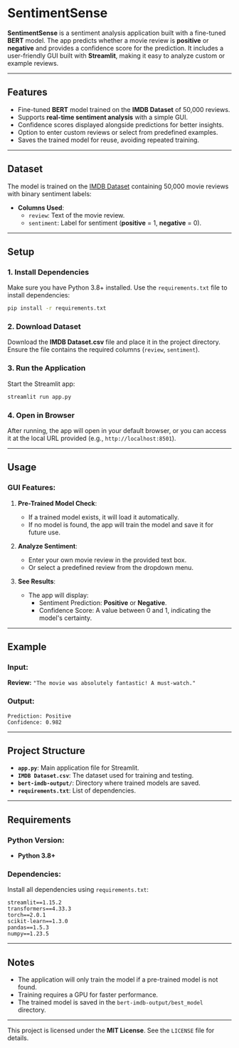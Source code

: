 # SentimentSense

**SentimentSense** is a sentiment analysis application built with a fine-tuned **BERT** model. The app predicts whether a movie review is **positive** or **negative** and provides a confidence score for the prediction. It includes a user-friendly GUI built with **Streamlit**, making it easy to analyze custom or example reviews.

---

## Features

- Fine-tuned **BERT** model trained on the **IMDB Dataset** of 50,000 reviews.
- Supports **real-time sentiment analysis** with a simple GUI.
- Confidence scores displayed alongside predictions for better insights.
- Option to enter custom reviews or select from predefined examples.
- Saves the trained model for reuse, avoiding repeated training.

---

## Dataset

The model is trained on the [IMDB Dataset](https://www.kaggle.com/datasets/lakshmi25npathi/imdb-dataset-of-50k-movie-reviews) containing 50,000 movie reviews with binary sentiment labels:

- **Columns Used**:
  - `review`: Text of the movie review.
  - `sentiment`: Label for sentiment (**positive** = 1, **negative** = 0).

---

## Setup

### 1. Install Dependencies

Make sure you have Python 3.8+ installed. Use the `requirements.txt` file to install dependencies:

```bash
pip install -r requirements.txt
```

### 2. Download Dataset

Download the **IMDB Dataset.csv** file and place it in the project directory. Ensure the file contains the required columns (`review`, `sentiment`).

### 3. Run the Application

Start the Streamlit app:

```bash
streamlit run app.py
```

### 4. Open in Browser

After running, the app will open in your default browser, or you can access it at the local URL provided (e.g., `http://localhost:8501`).

---

## Usage

### GUI Features:

1. **Pre-Trained Model Check**:
   - If a trained model exists, it will load it automatically.
   - If no model is found, the app will train the model and save it for future use.

2. **Analyze Sentiment**:
   - Enter your own movie review in the provided text box.
   - Or select a predefined review from the dropdown menu.

3. **See Results**:
   - The app will display:
     - Sentiment Prediction: **Positive** or **Negative**.
     - Confidence Score: A value between 0 and 1, indicating the model's certainty.

---

## Example

### Input:
**Review:** `"The movie was absolutely fantastic! A must-watch."`

### Output:
```plaintext
Prediction: Positive
Confidence: 0.982
```

---

## Project Structure

- **`app.py`**: Main application file for Streamlit.
- **`IMDB Dataset.csv`**: The dataset used for training and testing.
- **`bert-imdb-output/`**: Directory where trained models are saved.
- **`requirements.txt`**: List of dependencies.

---

## Requirements

### Python Version:
- **Python 3.8+**

### Dependencies:
Install all dependencies using `requirements.txt`:
```plaintext
streamlit==1.15.2
transformers==4.33.3
torch==2.0.1
scikit-learn==1.3.0
pandas==1.5.3
numpy==1.23.5
```

---

## Notes

- The application will only train the model if a pre-trained model is not found.
- Training requires a GPU for faster performance.
- The trained model is saved in the `bert-imdb-output/best_model` directory.

---

This project is licensed under the **MIT License**. See the `LICENSE` file for details.
```
